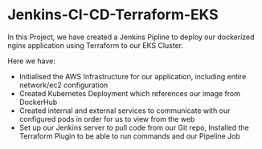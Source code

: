 # Jenkins-CI-CD-Terraform-EKS

In this Project, we have created a Jenkins Pipline to deploy our dockerized nginx application using Terraform to our EKS Cluster. 

Here we have:
 - Initialised the AWS Infrastructure for our application, including entire network/ec2 configuration
 - Created Kubernetes Deployment which references our image from DockerHub
 - Created internal and external services to communicate with our configured pods in order for us to view from the web
 - Set up our Jenkins server to pull code from our Git repo, Installed the Terraform Plugin to be able to run commands and our Pipeline Job
